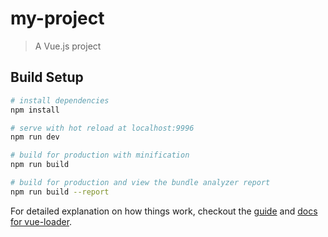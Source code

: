 # my-project

> A Vue.js project

## Build Setup

``` bash
# install dependencies
npm install

# serve with hot reload at localhost:9996
npm run dev

# build for production with minification
npm run build

# build for production and view the bundle analyzer report
npm run build --report
```

For detailed explanation on how things work, checkout the [guide](http://vuejs-templates.github.io/webpack/) and [docs for vue-loader](http://vuejs.github.io/vue-loader).
